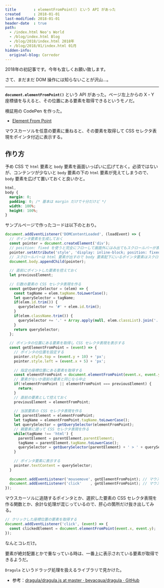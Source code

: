 ```yaml
---
title        : elementFromPoint() という API があった
created      : 2018-01-01
last-modified: 2018-01-01
header-date  : true
path:
  - /index.html Neo's World
  - /blog/index.html Blog
  - /blog/2018/index.html 2018年
  - /blog/2018/01/index.html 01月
hidden-info:
  original-blog: Corredor
---
```


2018年の初記事です。今年も宜しくお願い致します。

さて、まだまだ DOM 操作には知らないことが沢山…。

---

__`document.elementFromPoint()`__ という API があった。ページ左上からの X・Y 座標値を与えると、その位置にある要素を取得できるというモノだ。

検証用の CodePen を作った。

- [Element From Point](https://codepen.io/Neos21/pen/JOVRJe/)

マウスカーソルを任意の要素に重ねると、その要素を取得して CSS セレクタ表現をポインタ付近に表示する。

## 作り方

予め CSS で `html` 要素と `body` 要素を画面いっぱいに広げておく。必須ではないが、コンテンツが少ないと `body` 要素の下の `html` 要素が見えてしまうので、`body` 要素を広げて置いておくと良いかと。

```css
html,
body {
  margin: 0;
  padding: 0; /* 基本は margin だけで十分だけど */
  width: 100%;
  height: 100%;
}
```

サンプルページで作ったコードは以下のとおり。

```javascript
document.addEventListener('DOMContentLoaded', (loadEvent) => {
  // ポインタ要素を生成しておく
  const pointer = document.createElement('div');
  // position: fixed を使うと完全にフローして画面外にはみ出てもスクロールバーが表示されたりしなくなる
  pointer.setAttribute('style', 'display: inline-block; position: fixed; top: -1000px; border: 1px solid #ccc; border-radius: 4px; padding: 10px; background: #fff; opacity: .7;');
  // スクロールバーは html 要素が出すので body 要素配下にいるポインタ要素はスクロールバーの下に隠れる
  document.body.appendChild(pointer);
  
  // 直前にポイントした要素を控えておく
  let previousElement;
  
  // 引数の要素の CSS セレクタ表現を作る
  const getQuerySelector = (elem) => {
    const tagName = elem.tagName.toLowerCase();
    let querySelector = tagName;
    if(elem.id.trim()) {
      querySelector += '#' + elem.id.trim();
    }
    if(elem.className.trim()) {
      querySelector += '.' + Array.apply(null, elem.classList).join('.');
    }
    return querySelector;
  };
  
  // ポインタの位置にある要素を取得し CSS セレクタ表現を表示する
  const getElementFromPoint = (event) => {
    // ポインタの位置を設定する
    pointer.style.top = (event.y + 10) + 'px';
    pointer.style.left = (event.x + 5) + 'px';
    
    // 指定の座標位置にある要素を取得する
    const elementFromPoint = document.elementFromPoint(event.x, event.y);
    // 要素がないか直前の要素と同じなら中止
    if(!elementFromPoint || elementFromPoint === previousElement) {
      return;
    }
    // 直前の要素として控えておく
    previousElement = elementFromPoint;
    
    // 当該要素の CSS セレクタ表現を作る
    let parentElement = elementFromPoint;
    let tagName = elementFromPoint.tagName.toLowerCase();
    let querySelector = getQuerySelector(elementFromPoint);
    // 親要素に遡って CSS セレクタ表現を作る
    while(tagName !== 'html') {
      parentElement = parentElement.parentElement;
      tagName = parentElement.tagName.toLowerCase();
      querySelector = getQuerySelector(parentElement) + ' > ' + querySelector;
    }
    
    // ポインタ要素に表示する
    pointer.textContent = querySelector;
  }
  
  document.addEventListener('mousemove', getElementFromPoint); // マウス操作中
  document.addEventListener('click'    , getElementFromPoint); // マウスボタン押下時
});
```

マウスカーソルに追随するポインタとか、選択した要素の CSS セレクタ表現を作る関数とか、余計な処理が混じっているので、肝心の箇所だけ抜き出してみる。

```javascript
// クリックした座標位置の要素を取得する
document.addEventListener('click', (event) => {
  const clickedElement = document.elementFromPoint(event.x, event.y);
});
```

なんとコレだけ。

要素が絶対配置とかで重なっている時は、一番上に表示されている要素が取得できるようだ。

`Dragula` というドラッグ処理を扱えるライブラリで見かけた。

- 参考：[dragula/dragula.js at master · bevacqua/dragula · GitHub](https://github.com/bevacqua/dragula/blob/master/dragula.js#L554)
